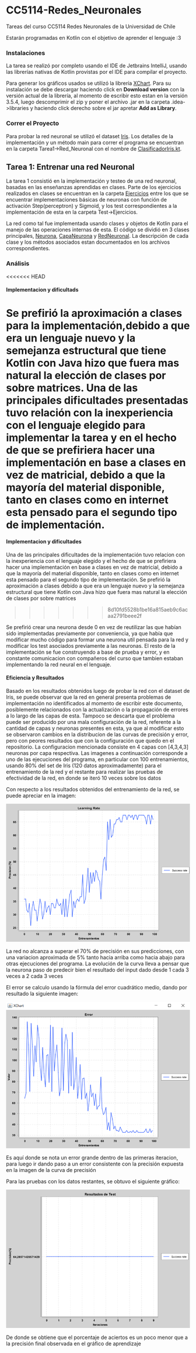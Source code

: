 # CC5114-Redes_Neuronales
Tareas del curso CC5114 Redes Neuronales de la Universidad de Chile

Estarán programadas en Kotlin con el objetivo de aprender el lenguaje :3

### Instalaciones
La tarea se realizó por completo usando el IDE de Jetbrains IntelliJ, usando las librerías nativas de Kotlin provistas 
por el IDE para compilar el proyecto.

Para generar los gráficos usados se utilizó la librería [XChart](https://knowm.org/open-source/XChart/). Para su instalación
se debe descargar haciendo click en __Download version__ con la versión actual de la librería, al momento de escribir 
esto estan en la versión 3.5.4, luego descomprimir el zip y poner el archivo .jar en la carpeta .idea->libraries y haciendo click 
derecho sobre el jar apretar __Add as Library__.

### Correr el Proyecto
Para probar la red neuronal se utilizó el dataset [Iris](https://archive.ics.uci.edu/ml/datasets/Iris). Los detalles
de la implementación y un método main para correr el programa se encuentran en la carpeta Tarea1->Red_Neuronal con el nombre
de [ClasificadorIris.kt]().



## Tarea 1: Entrenar una red Neuronal
La tarea 1 consistió en la implementación y testeo de una red neuronal, basadas en las enseñanzas aprendidas en clases.
Parte de los ejercicios realizados en clases se encuentran en la carpeta [Ejercicios]() entre los que se encuentrar implementaciones
básicas de neuronas con función de activación Step(perceptron) y Sigmoid, y los test correspondientes a la implementación de esta
en la carpeta Test->Ejercicios.
 
La red como tal fue implementada usando clases y objetos de Kotlin para el manejo de las operaciones internas de esta. El código
se dividió en 3 clases principales, [Neurona](https://github.com/terrypls/CC5114-Redes_Neuronales/blob/master/src/Tarea1/Red_Neuronal/Neurona.kt),
 [CapaNeurona](https://github.com/terrypls/CC5114-Redes_Neuronales/blob/master/src/Tarea1/Red_Neuronal/CapaNeurona.kt)
   y [RedNeuronal]( https://github.com/terrypls/CC5114-Redes_Neuronales/blob/master/src/Tarea1/Red_Neuronal/RedNeuronal.kt). La descripción de cada clase y los métodos asociados estan documentados en los archivos correspondientes.

### Análisis
<<<<<<< HEAD
#### Implementacion y dificultads
 Se prefirió la 
aproximación a clases para la implementación,debido a que era un lenguaje nuevo y la semejanza estructural que tiene Kotlin
con Java hizo
que fuera mas natural la elección de clases por sobre matrices.
Una de las principales dificultades presentadas tuvo relación con la inexperiencia con el lenguaje elegido para
implementar la tarea y en el hecho de que se prefiriera hacer una implementación en base a clases  en vez de matricial,
 debido a que la mayoría del material disponible, tanto en clases como en internet esta pensado para el segundo tipo de implementación.
=======
#### Implementacion y dificultades
Una de las principales dificultades de la implementación tuvo relacion con la inexperiencia con el lenguaje elegido
y el hecho de que se prefiriera hacer una implementación en base a clases  en vez de matricial, debido a que la mayoría del
material disponible, tanto en clases como en internet esta pensado para el segundo tipo de implementación. Se prefirió la 
aproximación a clases debido a que era un lenguaje nuevo y la semejanza estructural que tiene Kotlin  con Java hizo
que fuera mas natural la elección de clases por sobre matrices
>>>>>>> 8d10fd5528b1be16a815aeb9c6acaa2791beee2f

Se prefirió crear una neurona desde 0 en vez de reutilizar las que habían sido implementadas previamente por conveniencia,
ya que había que modificar mucho código para formar una neurona util pensada para la red y modificar los test asociados 
previamente a las neuronas. El resto de la implementación se fue construyendo a base de prueba y error, y en constante comunicacion
con compañeros del curso que tambien estaban implementando la red neural en el lenguaje.

#### Eficiencia y Resultados

Basado en los resultados obtenidos luego de probar la red con el dataset de Iris, se puede observar que la red en general
 presenta problemas de implementación no identificados al momento de escribir este documento, posiblemente
relacionados con la actualización o la propagación de errores a lo largo de las capas de esta. Tampoco se descarta 
que el problema puede ser producido por una mala configuración de la red, referente a la cantidad de capas y neuronas
presentes en esta, ya que al modificar esto se observaron cambios en la distribucion de las curvas de precisión y error, 
pero con peores resultados que con la configuración que quedo en el repositorio. La configuracion mencionada
 consiste en 4 capas con [4,3,4,3] neuronas por capa respectiva. Las imagenes
a continuación corresponde a uno de las ejecuciones del programa, en particular con 100 entrenamientos, usando 80% del set
de Iris (120 datos aproximadamente) para el entrenamiento de la red y el restante para realizar las pruebas de efectividad 
de la red, en donde se iteró 10 veces sobre los datos 


Con respecto a los resultados obtenidos del entrenamiento de la red, se puede apreciar en la imagen:
 
 ![imagen](/src/Assets/Aprendizaje.png "Curva de aprendizaje") 
 
 La red no alcanza a superar el 70% de precisión en sus predicciones, con una variacion aproximada de 5% tanto hacia arriba como hacia abajo para otras 
 ejecuciones del programa. La evolución de la curva lleva a pensar que la neurona paso de predecir bien el resultado del input
 dado desde 1 cada 3 veces a 2 cada 3 veces
 
 El error se calculo usando la fórmula del error cuadrático medio, dando por resultado la siguiente imagen:
 
 ![imagen](/src/Assets/Error.png "Curva de error")
  
 Es aquí donde se nota un error grande dentro de las primeras iteracion,
 para luego ir dando paso a un error consistente con la precisión expuesta en la imagen de la curva de precisión
 
 Para las pruebas con los datos restantes, se obtuvo el siguiente gráfico:
   
  ![gráfico](/src/Assets/Test.png "Porcentaje de aciertos")
  
  De donde se obtiene que el porcentaje de aciertos es un poco menor que a la precisión final observada en el gráfico de 
  aprendizaje
  
 
  

